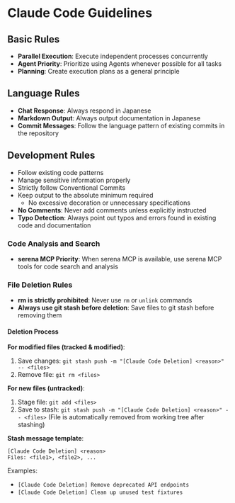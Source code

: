 # Claude Code Guidelines

## Basic Rules

- **Parallel Execution**: Execute independent processes concurrently
- **Agent Priority**: Prioritize using Agents whenever possible for all tasks
- **Planning**: Create execution plans as a general principle

## Language Rules

- **Chat Response**: Always respond in Japanese
- **Markdown Output**: Always output documentation in Japanese
- **Commit Messages**: Follow the language pattern of existing commits in the repository

## Development Rules

- Follow existing code patterns
- Manage sensitive information properly
- Strictly follow Conventional Commits
- Keep output to the absolute minimum required
  - No excessive decoration or unnecessary specifications
- **No Comments**: Never add comments unless explicitly instructed
- **Typo Detection**: Always point out typos and errors found in existing code and documentation

### Code Analysis and Search

- **serena MCP Priority**: When serena MCP is available, use serena MCP tools for code search and analysis

### File Deletion Rules

- **rm is strictly prohibited**: Never use `rm` or `unlink` commands
- **Always use git stash before deletion**: Save files to git stash before removing them

#### Deletion Process

**For modified files (tracked & modified)**:

1. Save changes: `git stash push -m "[Claude Code Deletion] <reason>" -- <files>`
2. Remove file: `git rm <files>`

**For new files (untracked)**:

1. Stage file: `git add <files>`
2. Save to stash: `git stash push -m "[Claude Code Deletion] <reason>" -- <files>`
   (File is automatically removed from working tree after stashing)

**Stash message template**:

```text
[Claude Code Deletion] <reason>
Files: <file1>, <file2>, ...
```

Examples:

- `[Claude Code Deletion] Remove deprecated API endpoints`
- `[Claude Code Deletion] Clean up unused test fixtures`

